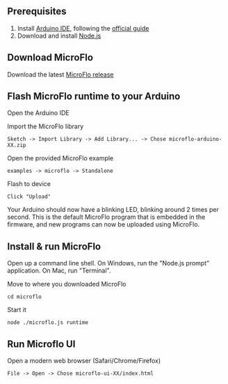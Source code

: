 Prerequisites
-----------------

1. Install [Arduino IDE](http://arduino.cc/en/Main/Software#toc2),
  following the [official guide](http://arduino.cc/en/Guide/HomePage)
2. Download and install [Node.js](http://nodejs.org/download/)


Download MicroFlo
-----------------

Download the latest [MicroFlo release](https://github.com/jonnor/microflo/releases)


Flash MicroFlo runtime to your Arduino
-------------------------------------
Open the Arduino IDE

Import the MicroFlo library

    Sketch -> Import Library -> Add Library... -> Chose microflo-arduino-XX.zip

Open the provided MicroFlo example

    examples -> microflo -> Standalone

Flash to device

    Click "Upload"

Your Arduino should now have a blinking LED, blinking around 2 times per second.
This is the default MicroFlo program that is embedded in the firmware,
and new programs can now be uploaded using MicroFlo.

Install & run MicroFlo
-----------------------

Open up a command line shell.
On Windows, run the "Node.js prompt" application. On Mac, run "Terminal".

Move to where you downloaded MicroFlo

    cd microflo

Start it

    node ./microflo.js runtime


Run Microflo UI
--------------------

Open a modern web browser (Safari/Chrome/Firefox)

    File -> Open -> Chose microflo-ui-XX/index.html
